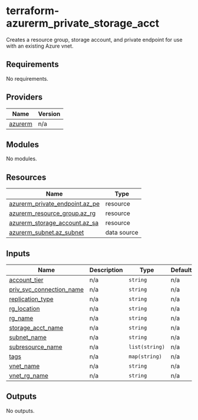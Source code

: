 # terraform-azurerm_private_storage_acct

Creates a resource group, storage account, and private endpoint for use with an existing Azure vnet.

## Requirements

No requirements.

## Providers

| Name | Version |
|------|---------|
| <a name="provider_azurerm"></a> [azurerm](#provider\_azurerm) | n/a |

## Modules

No modules.

## Resources

| Name | Type |
|------|------|
| [azurerm_private_endpoint.az_pe](https://registry.terraform.io/providers/hashicorp/azurerm/latest/docs/resources/private_endpoint) | resource |
| [azurerm_resource_group.az_rg](https://registry.terraform.io/providers/hashicorp/azurerm/latest/docs/resources/resource_group) | resource |
| [azurerm_storage_account.az_sa](https://registry.terraform.io/providers/hashicorp/azurerm/latest/docs/resources/storage_account) | resource |
| [azurerm_subnet.az_subnet](https://registry.terraform.io/providers/hashicorp/azurerm/latest/docs/data-sources/subnet) | data source |

## Inputs

| Name | Description | Type | Default | Required |
|------|-------------|------|---------|:--------:|
| <a name="input_account_tier"></a> [account\_tier](#input\_account\_tier) | n/a | `string` | n/a | yes |
| <a name="input_priv_svc_connection_name"></a> [priv\_svc\_connection\_name](#input\_priv\_svc\_connection\_name) | n/a | `string` | n/a | yes |
| <a name="input_replication_type"></a> [replication\_type](#input\_replication\_type) | n/a | `string` | n/a | yes |
| <a name="input_rg_location"></a> [rg\_location](#input\_rg\_location) | n/a | `string` | n/a | yes |
| <a name="input_rg_name"></a> [rg\_name](#input\_rg\_name) | n/a | `string` | n/a | yes |
| <a name="input_storage_acct_name"></a> [storage\_acct\_name](#input\_storage\_acct\_name) | n/a | `string` | n/a | yes |
| <a name="input_subnet_name"></a> [subnet\_name](#input\_subnet\_name) | n/a | `string` | n/a | yes |
| <a name="input_subresource_name"></a> [subresource\_name](#input\_subresource\_name) | n/a | `list(string)` | n/a | yes |
| <a name="input_tags"></a> [tags](#input\_tags) | n/a | `map(string)` | n/a | yes |
| <a name="input_vnet_name"></a> [vnet\_name](#input\_vnet\_name) | n/a | `string` | n/a | yes |
| <a name="input_vnet_rg_name"></a> [vnet\_rg\_name](#input\_vnet\_rg\_name) | n/a | `string` | n/a | yes |

## Outputs

No outputs.

